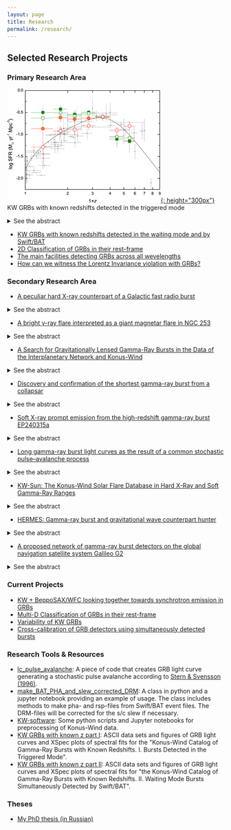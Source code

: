 ```yaml
---
layout: page
title: Research
permalink: /research/
---
```


## Selected Research Projects

### Primary Research Area
[![](assets/images/grbfr1.jpeg){: height="300px"}](https://ui.adsabs.harvard.edu/abs/2017ApJ...850..161T/abstract)
KW GRBs with known redshifts detected in the triggered mode
<details>
<summary>See the abstract</summary>
<div markdown="1">
In this catalog, we present the results of a systematic study of gamma-ray bursts (GRBs) with reliable redshift estimates detected in the triggered mode of the Konus-Wind (KW) experiment during the period from 1997 February to 2016 June. The sample consists of 150 GRBs (including 12 short/hard bursts) and represents the largest set of cosmological GRBs studied to date over a broad energy band. From the temporal and spectral analyses of the sample, we provide the burst durations, the spectral lags, the results of spectral fits with two model functions, the total energy fluences, and the peak energy fluxes. Based on the GRB redshifts, which span the range 0.1≤slant z≤slant 5, we estimate the rest-frame, isotropic-equivalent energy, and peak luminosity. For 32 GRBs with reasonably constrained jet breaks, we provide the collimation-corrected values of the energetics. We consider the behavior of the rest-frame GRB parameters in the hardness-duration and hardness-intensity planes, and confirm the “Amati” and “Yonetoku” relations for Type II GRBs. The correction for the jet collimation does not improve these correlations for the KW sample. We discuss the influence of instrumental selection effects on the GRB parameter distributions and estimate the KW GRB detection horizon, which extends to z∼ 16.6, stressing the importance of GRBs as probes of the early universe. Accounting for the instrumental bias, we estimate the KW GRB luminosity evolution, luminosity and isotropic-energy functions, and the evolution of the GRB formation rate, which are in general agreement with those obtained in previous studies.
</div>
</details>

- [KW GRBs with known redshifts detected in the waiting mode and by Swift/BAT](https://ui.adsabs.harvard.edu/abs/2021ApJ...908...83T/abstract)
- [2D Classification of GRBs in their rest-frame](https://ui.adsabs.harvard.edu/abs/2025A%26A...698A.169T/abstract)
- [The main facilities detecting GRBs across all wevelengths](https://ui.adsabs.harvard.edu/abs/2022Univ....8..373T/abstract)
- [How can we witness the Lorentz Invariance violation with GRBs?](https://ui.adsabs.harvard.edu/abs/2023Univ....9..359T/abstract)

<!--#### Related Publications
- Paper Title (Year) [Link](#)
- Paper Title (Year) [Link](#)-->

### Secondary Research Area
<!-- - [Soft X-ray prompt emission from the high-redshift gamma-ray burst EP240315a](https://ui.adsabs.harvard.edu/abs/2025NatAs...9..564L/abstract)-->
- [A peculiar hard X-ray counterpart of a Galactic fast radio burst](https://ui.adsabs.harvard.edu/abs/2021NatAs...5..372R/abstract)
<details>
<summary>See the abstract</summary>
<div markdown="1">
Fast radio bursts (FRBs) are bright, millisecond-scale radio flashes of unknown physical origin. Young, highly magnetized, isolated neutron stars—magnetars—have been suggested as the most promising candidates for FRB progenitors owing to their energetics and high X-ray flaring activity. Here we report the detection with Konus-Wind of a hard X-ray event of 28 April 2020 temporally coincident with a bright, two-peak radio burst4,5 in the direction of Galactic magnetar SGR 1935+2154, with properties remarkably similar to those of FRBs. We show that the two peaks of the double-peaked X-ray burst coincide in time with the radio peaks and infer a common source and the association of these phenomena. An unusual hardness of the X-ray spectrum strongly distinguishes the 28 April event among multiple `ordinary' flares from SGR 1935+2154. A recent non-detection of radio emission from about 100 typical soft bursts from SGR 1935+2154 favours the idea that bright, FRB-like magnetar signals are associated with rare, hard-spectrum X-ray bursts. The implied rate of these hard X-ray bursts (~0.04 yr−1 magnetar−1) appears consistent with the rate estimate4 of SGR 1935+2154-like radio bursts (0.007-0.04 yr−1 magnetar−1).
</div>
</details>

- [A bright γ-ray flare interpreted as a giant magnetar flare in NGC 253](https://ui.adsabs.harvard.edu/abs/2021Natur.589..211S/abstract)
<details>
<summary>See the abstract</summary>
<div markdown="1">
Soft γ-ray repeaters exhibit bursting emission in hard X-rays and soft γ-rays. During the active phase, they emit random short (milliseconds to several seconds long), hard-X-ray bursts, with peak luminosities of 10^36 to 10^43 erg per second. Occasionally, a giant flare with an energy of around 10^44 to 10^46 erg is emitted. These phenomena are thought to arise from neutron stars with extremely high magnetic fields (10^14 to 10^15 gauss), called magnetars. A portion of the second-long initial pulse of a giant flare in some respects mimics short γ-ray bursts, which have recently been identified as resulting from the merger of two neutron stars accompanied by gravitational-wave emission. Two γ-ray bursts, GRB 051103 and GRB 070201, have been associated with giant flares. Here we report observations of the γ-ray burst GRB 200415A, which we localized to a 20-square-arcmin region of the starburst galaxy NGC 253, located about 3.5 million parsecs away. The burst had a sharp, millisecond-scale hard spectrum in the initial pulse, which was followed by steady fading and softening over 0.2 seconds. The energy released (roughly 1.3 × 10^46 erg) is similar to that of the superflare from the Galactic soft γ-ray repeater SGR 1806-20 (roughly 2.3 × 10^46 erg). We argue that GRB 200415A is a giant flare from a magnetar in NGC 253.
</div>
</details>

- [A Search for Gravitationally Lensed Gamma-Ray Bursts in the Data of the Interplanetary Network and Konus-Wind](https://ui.adsabs.harvard.edu/abs/2019ApJ...871..121H/abstract)
<details>
<summary>See the abstract</summary>
<div markdown="1">
We examine a sample of 2301 gamma-ray bursts, detected by Konus-Wind in the triggered mode between 1994 and 2017 and localized by the interplanetary network (IPN), for evidence of gravitational lensing. We utilize all the available gamma-ray burst (GRB) data: time histories, localizations, and energy spectra. We employ common IPN techniques to find and quantify similarities in the light curves of 2,646,150 burst pairs, and for the pairs with significant similarities, we examine their IPN localizations to determine whether they are consistent with a common origin. For pairs that are consistent, we derive and compare energy spectra, and compute a figure of merit that allows us to compare and rank burst pairs. We conduct both a blind search, between all possible burst pairs, and a targeted search, between pairs in which one burst has both a spectroscopic redshift and an identification of an intervening system, as measured by one or more lower spectroscopic redshifts. We identify six pairs in the blind search that could be taken as evidence for lensing, but none are compelling enough to claim a detection with good confidence. No candidates were detected in the targeted search. For our GRB sample, we set an upper limit to the optical depth to lensing of 0.0033, which is comparable to that of optical sources. We conclude that proposed scenarios in which a large fraction of the GRB population is lensed are extremely unlikely.
</div>
</details>

- [Discovery and confirmation of the shortest gamma-ray burst from a collapsar](https://ui.adsabs.harvard.edu/abs/2021NatAs...5..917A/abstract)
<details>
<summary>See the abstract</summary>
<div markdown="1">
GRBs are among the brightest and most energetic events in the Universe. The duration and hardness distribution of GRBs has two clusters, now understood to reflect (at least) two different progenitors. Short-hard GRBs (SGRBs; T90 < 2 s) arise from compact binary mergers, and long-soft GRBs (LGRBs; T90 > 2 s) have been attributed to the collapse of peculiar massive stars (collapsars). The discovery of SN 1998bw/GRB 980425 marked the first association of an LGRB with a collapsar, and AT 2017gfo/GRB 170817A/GW170817 marked the first association of an SGRB with a binary neutron star merger, which also produced a gravitational wave. Here, we present the discovery of ZTF20abwysqy (AT2020scz), a fast-fading optical transient in the Fermi satellite and the Interplanetary Network localization regions of GRB 200826A; X-ray and radio emission further confirm that this is the afterglow. Follow-up imaging (at rest-frame 16.5 days) reveals excess emission above the afterglow that cannot be explained as an underlying kilonova, but which is consistent with being the supernova. Although the GRB duration is short (rest-frame T90 of 0.65 s), our panchromatic follow-up data confirm a collapsar origin. GRB 200826A is the shortest LGRB found with an associated collapsar; it appears to sit on the brink between a successful and a failed collapsar. Our discovery is consistent with the hypothesis that most collapsars fail to produce ultra-relativistic jets.
</div>
</details>

- [Soft X-ray prompt emission from the high-redshift gamma-ray burst EP240315a](https://ui.adsabs.harvard.edu/abs/2025NatAs...9..564L/abstract)
<details>
<summary>See the abstract</summary>
<div markdown="1">
Long gamma-ray bursts (GRBs) are believed to originate from core collapse of massive stars. High-redshift GRBs can probe the star formation and reionization history of the early Universe, but their detection remains rare. Here we report the detection of a GRB triggered in the 0.5-4 keV band by the Wide-field X-ray Telescope (WXT) on board the Einstein Probe (EP) mission, designated as EP240315a, whose bright peak was also detected by the Swift Burst Alert Telescope and Konus-Wind through off-line analyses. At a redshift of z = 4.859, EP240315a showed a much longer and more complicated light curve in the soft-X-ray band than in gamma rays. Benefiting from a large field of view (~3,600°2) and a high sensitivity, EP-WXT captured the earlier engine activation and extended late engine activity through a continuous detection. With a peak X-ray flux at the faint end of previously known high-z GRBs, the detection of EP240315a demonstrates the great potential for EP to study the early universe via GRBs.
</div>
</details>

- [Long gamma-ray burst light curves as the result of a common stochastic pulse–avalanche process](https://ui.adsabs.harvard.edu/abs/2024A%26A...689A.266B/abstract)
<details>
<summary>See the abstract</summary>
<div markdown="1">
Context. The complexity and variety exhibited by the light curves of long gamma-ray bursts (GRBs) enclose a wealth of information that has not yet been fully deciphered. Despite the tremendous advance in the knowledge of the energetics, structure, and composition of the relativistic jet that results from the core collapse of the progenitor star, the nature of the inner engine, how it powers the relativistic outflow, and the dissipation mechanisms remain open issues. Aims. A promising way to gain insights is describing GRB light curves as the result of a common stochastic process. In the Burst And Transient Source Experiment (BATSE) era, a stochastic pulse avalanche model was proposed and tested through the comparison of ensemble-average properties of simulated and real light curves. Here our aim was to revive and further test this model. Methods. We applied it to two independent datasets, BATSE and Swift/BAT, through a machine learning approach: the model parameters are optimised using a genetic algorithm. Results. The average properties were successfully reproduced. Notwithstanding the different populations and passbands of both datasets, the corresponding optimal parameters are interestingly similar. In particular, for both sets the dynamics appear to be close to a critical state, which is key to reproducing the observed variety of time profiles. Conclusions. Our results propel the avalanche character in a critical regime as a key trait of the energy release in GRB engines, which underpins some kind of instability.
</div>
</details>

- [KW-Sun: The Konus-Wind Solar Flare Database in Hard X-Ray and Soft Gamma-Ray Ranges](https://ui.adsabs.harvard.edu/abs/2022ApJS..262...32L/abstract)
<details>
<summary>See the abstract</summary>
<div markdown="1">
We present a database of solar flares registered by the Konus-Wind instrument during more than 27 yr of operation, from 1994 November to now (2022 June). The constantly updated database (hereafter KW-Sun) contains over 1000 events detected in the instrument's triggered mode and is accessible online at http://www.ioffe.ru/LEA/kwsun/. For each flare, the database provides time-resolved energy spectra in energy range from ~20 keV to ~15 MeV in FITS format along with count-rate light curves in three wide-energy bands, G1 (~20-80 keV), G2 (~80-300 keV), and G3 (~300-1200 keV), with high time resolution (down to 16 ms) in ASCII and IDL SAV formats. This article focuses on the instrument capabilities in the context of solar observations, the structure of the KW-Sun data, and their intended usage. The presented homogeneous data set obtained in the broad energy range with high temporal resolution during more than two full solar cycles is beneficial for both statistical and case studies as well as a source of context data for solar flare research.
</div>
</details>

- [HERMES: Gamma-ray burst and gravitational wave counterpart hunter](https://ui.adsabs.harvard.edu/abs/2024A%26A...689A.175G/abstract)
<details>
<summary>See the abstract</summary>
<div markdown="1">
Gamma-ray bursts (GRBs) bridge relativistic astrophysics and multimessenger astronomy. Space–based γ- and X-ray wide-field detectors have proven essential for detecting and localizing the highly variable GRB prompt emission, which is also a counterpart of gravitational wave events. We studied the capability of detecting long and short GRBs with the High Energy Rapid Modular Ensemble of Satellites (HERMES) Pathfinder (HP) and SpIRIT, namely a swarm of six 3U CubeSats to be launched in early 2025, and a 6U CubeSat launched on December 1 2023. We also studied the capabilities of two advanced configurations of swarms of more than eight satellites with improved detector performances (HERMES Constellations). The HERMES detectors, sensitive down to ∼2–3 keV, will be able to detect faint and soft GRBs, which comprise X-ray flashes and high-redshift bursts. By combining state-of-the-art long- and short-GRB population models with a description of the single module performance, we estimate that HP will detect ∼195‑21+22 long GRBs (3.4‑0.8+0.3 at redshift z > 6) and ∼19‑3+5 short GRBs per year. The larger HERMES Constellations under study can detect between ∼1300 and ∼3000 long GRBs per year and between ∼160 and ∼400 short GRBs per year, depending on the chosen configuration, with a rate of long GRBs above z > 6 of between 30 and 75 per year. Finally, we explored the capability of HERMES to detect short GRBs as electromagnetic counterparts of binary neutron star (BNS) mergers detected as gravitational signals by current and future ground–based interferometers. Under the assumption that the GRB jets are structured, we estimate that HP can provide up to ∼1 (14) yr‑1 joint detections during the fifth LIGO–Virgo–KAGRA observing run (Einstein Telescope single triangle 10 km arm configuration). These numbers become ∼4 (100) yr‑1, respectively, for the HERMES Constellation configuration. ⋆ Based on work of the HERMES-Pathfinder collaboration, see list in the Appendix.
</div>
</details>

- [A proposed network of gamma-ray burst detectors on the global navigation satellite system Galileo G2](https://ui.adsabs.harvard.edu/abs/2022A%26A...664A.131G/abstract)
<details>
<summary>See the abstract</summary>
<div markdown="1">
The accurate localization of gamma-ray bursts (GRBs) remains a crucial task. Historically, improved localizations have led to the discovery of afterglow emission and the realization of their cosmological distribution via redshift measurements; however, a more recent requirement comes with the potential of studying the kilonovae of neutron star mergers. Gravitational wave detectors are expected to provide locations to not better than 10 square degrees over the next decade. With their increasing horizon for merger detections the intensity of the gamma-ray and kilonova emission also drops, making their identification in large error boxes a challenge. Thus, a localization via the gamma-ray emission seems to be the best chance to mitigate this problem. Here we propose to equip some of the second-generation Galileo satellites with dedicated GRB detectors. This saves costs for launches and satellites for a dedicated GRB network, the large orbital radius is beneficial for triangulation, and perfect positional and timing accuracy come for free. We present simulations of the triangulation accuracy, demonstrating that short GRBs as faint as GRB 170817A can be localized to 1 degree radius (1σ).
</div>
</details>

<!--#### Related Publications
- Paper Title (Year) [Link](#)-->

### Current Projects
- [KW + BeppoSAX/WFC looking together towards synchrotron emission in GRBs]()
- [Multi-D Classification of GRBs in their rest-frame]()
- [Variability of KW GRBs]()
- [Cross-calibration of GRB detectors using simultaneously detected bursts]()

<!--
- **Project Title**: Description of the project, funding source, collaborators.
- **Project Title**: Description of the project, funding source, collaborators.
-->

### Research Tools & Resources
- [lc_pulse_avalanche](https://github.com/anastasia-tsvetkova/lc_pulse_avalanche): A piece of code that creates GRB light curve generating a stochastic pulse avalanche according to [Stern & Svensson (1996)](https://ui.adsabs.harvard.edu/abs/1996ApJ...469L.109S/abstract).
- [make_BAT_PHA_and_slew_corrected_DRM](https://github.com/anastasia-tsvetkova/make_BAT_PHA_and_slew_corrected_DRM): A class in python and a jupyter notebook providing an example of usage. The class includes methods to make pha- and rsp-files from Swift/BAT event files. The DRM-files will be corrected for the s/c slew if necessary.
- [KW-software](https://github.com/anastasia-tsvetkova/KW-software): Some python scripts and Jupyter notebooks for preprocessing of Konus-Wind data.
- [KW GRBs with known z part I](http://www.ioffe.ru/LEA/zGRBs/triggered/): ASCII data sets and figures of GRB light curves and XSpec plots of spectral fits for the "Konus-Wind Catalog of Gamma-Ray Bursts with Known Redshifts. I. Bursts Detected in the Triggered Mode".
- [KW GRBs with known z part II](http://www.ioffe.ru/LEA/zGRBs/part2/): ASCII data sets and figures of GRB light curves and XSpec plots of spectral fits for "the Konus-Wind Catalog of Gamma-Ray Bursts with Known Redshifts. II. Waiting Mode Bursts Simultaneously Detected by Swift/BAT".

### Theses
- [My PhD thesis (in Russian)](assets/docs/Phd_thesis.pdf)
